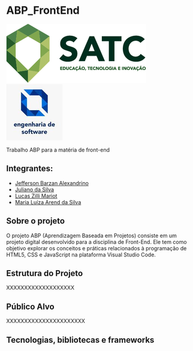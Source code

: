 # ABP_FrontEnd
![Logo](satclogo.png)           ![Logo](englogo.jpg) 

Trabalho ABP para a matéria de front-end
## Integrantes:
- [Jefferson Barzan Alexandrino](https://github.com/JeffAlexandrino)
- [Juliano da Silva](https://github.com/)
- [Lucas Zilli Mariot](https://github.com/llucaszm)
- [Maria Luíza Arend da Silva](https://github.com/)

## Sobre o projeto
O projeto ABP (Aprendizagem Baseada em Projetos) consiste em um projeto digital desenvolvido para a disciplina de Front-End. Ele tem como objetivo explorar os conceitos e práticas relacionados à programação de HTML5, CSS e JavaScript na plataforma Visual Studio Code.

## Estrutura do Projeto 
XXXXXXXXXXXXXXXXXXX

## Público Alvo
XXXXXXXXXXXXXXXXXXXXXX

## Tecnologias, bibliotecas e frameworks



